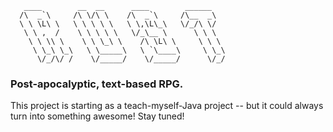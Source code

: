        ____        __  __      ____        ______   
      /\  _`\     /\ \/\ \    /\  _`\     /\__  _\  
      \ \ \L\ \   \ \ \ \ \   \ \,\L\_\   \/_/\ \/  
       \ \ ,  /    \ \ \ \ \   \/_\__ \      \ \ \  
        \ \ \\ \    \ \ \_\ \    /\ \L\ \     \ \ \ 
         \ \_\ \_\   \ \_____\   \ `\____\     \ \_\
          \/_/\/ /    \/_____/    \/_____/      \/_/

### Post-apocalyptic, text-based RPG.

This project is starting as a teach-myself-Java project -- but it could always turn into something awesome! Stay tuned!